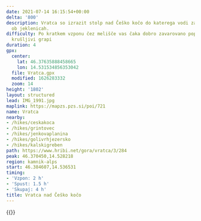 ```yaml
---
date: 2021-07-14 16:15:54+00:00
delta: '800'
description: Vratca so izrazit stolp nad Češko kočo do katerega vodi zanimiv vzpon
  ob jeklenicah.
difficulty: Po kratkem vzponu čez melišče vas čaka dobro zavarovano poplezavanje po
  krušljivi grapi
duration: 4
gpx:
  center:
    lat: 46.37635888458665
    lon: 14.531534856353042
  file: Vratca.gpx
  modified: 1626283332
  zoom: 14
height: '1802'
layout: structured
lead: IMG_1991.jpg
maplink: https://mapzs.pzs.si/poi/721
name: Vratca
nearby:
- /hikes/ceskakoca
- /hikes/grintovec
- /hikes/jenkovaplanina
- /hikes/golivrhjezersko
- /hikes/kalskigreben
path: https://www.hribi.net/gora/vratca/3/284
peak: 46.370450,14.528218
region: kamnik-alps
start: 46.384607,14.536531
timing:
- 'Vzpon: 2 h'
- 'Spust: 1.5 h'
- 'Skupaj: 4 h'
title: Vratca nad Češko kočo
---
```

{{<hike-details description="yes">}}
